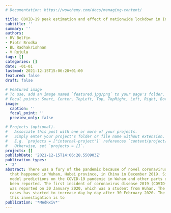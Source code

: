 ```yaml
---
# Documentation: https://wowchemy.com/docs/managing-content/

title: COVID-19 peak estimation and effect of nationwide lockdown in India
subtitle: ''
summary: ''
authors:
- RV Belfin
- Piotr Brodka
- BL Radhakrishnan
- V Rejula
tags: []
categories: []
date: -01-01
lastmod: 2021-12-15T15:06:28+01:00
featured: false
draft: false

# Featured image
# To use, add an image named `featured.jpg/png` to your page's folder.
# Focal points: Smart, Center, TopLeft, Top, TopRight, Left, Right, BottomLeft, Bottom, BottomRight.
image:
  caption: ''
  focal_point: ''
  preview_only: false

# Projects (optional).
#   Associate this post with one or more of your projects.
#   Simply enter your project's folder or file name without extension.
#   E.g. `projects = ["internal-project"]` references `content/project/deep-learning/index.md`.
#   Otherwise, set `projects = []`.
projects: []
publishDate: '2021-12-15T14:06:28.550903Z'
publication_types:
- '2'
abstract: There was a fury of the pandemic because of novel coronavirus (2019-nCoV/SARS-CoV-2)
  that happened in Wuhan, Hubei province, in China in December 2019. Since then, many
  model predictions on the COVID-19 pandemic in Wuhan and other parts of China have
  been reported. The first incident of coronavirus disease 2019 (COVID-19) in India
  was reported on 30 January 2020, which was a student from Wuhan. The number of reported
  cases has started to increase day by day after 30 February 2020. The purpose of
  this investigation is to
publication: '*MedRxiv*'
---
```

